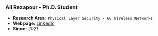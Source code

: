### **Ali Rezapour - Ph.D. Student**
- **Research Area:** ```Physical Layer Security - 6G Wireless Networks```
- **Webpage:** [LinkedIn](http://www.linkedin.com/in/ali-rezapour)
- **Since:** *2021*
